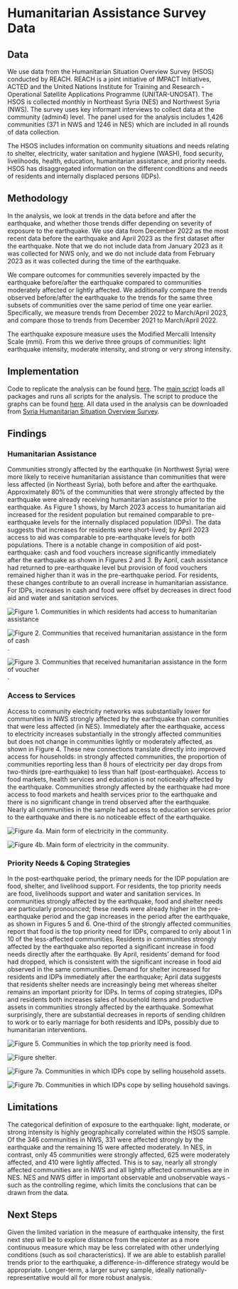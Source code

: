 # Humanitarian Assistance Survey Data


## Data

We use data from the Humanitarian Situation Overview Survey (HSOS) conducted by REACH. REACH is a joint initiative of IMPACT Initiatives, ACTED and the United Nations Institute for Training and Research - Operational Satellite Applications Programme (UNITAR-UNOSAT). The HSOS is collected monthly in Northeast Syria (NES) and Northwest Syria (NWS). The survey uses key informant interviews to collect data at the community (admin4) level. The panel used for the analysis includes 1,426 communities (371 in NWS and 1246 in NES) which are included in all rounds of data collection.

The HSOS includes information on community situations and needs relating to shelter, electricity, water sanitation and hygiene (WASH), food security, livelihoods, health, education, humanitarian assistance, and priority needs. HSOS has disaggregated information on the different conditions and needs of residents and internally displaced persons (IDPs).


## Methodology

In the analysis, we look at trends in the data before and after the earthquake, and whether those trends differ depending on severity of exposure to the earthquake. We use data from December 2022 as the most recent data before the earthquake and April 2023 as the first dataset after the earthquake. Note that we do not include data from January 2023 as it was collected for NWS only, and we do not include data from February 2023 as it was collected during the time of the earthquake.

We compare outcomes for communities severely impacted by the earthquake before/after the earthquake compared to communities moderately affected or lightly affected. We additionally compare the trends observed before/after the earthquake to the trends for the same three subsets of communities over the same period of time one year earlier. Specifically, we measure trends from December 2022 to March/April 2023, and compare those to trends from December 2021 to March/April 2022.

The earthquake exposure measure uses the Modified Mercalli Intensity Scale (mmi). From this we derive three groups of communities: light earthquake intensity, moderate intensity, and strong or very strong intensity.


## Implementation

Code to replicate the analysis can be found [here](https://github.com/datapartnership/syria-economic-monitor/tree/main/notebooks/hsos-survey/notebooks/hsos-survey/Do%20Files/).
The [main script](https://github.com/datapartnership/syria-economic-monitor/tree/main/notebooks/hsos-survey/notebooks/hsos-survey/Do%20Files/HSOS%20SEM%20-%20Master%20do%20file.do) loads all packages and runs all scripts for the analysis.
The script to produce the graphs can be found [here](https://github.com/datapartnership/syria-economic-monitor/tree/main/notebooks/hsos-survey/notebooks/hsos-survey/Do%20Files/4_Bar%Graphs.do).
All data used in the analysis can be downloaded from [Syria Humanitarian Situation Overview Survey](https://reach-info.org/syr/hsos/).



## Findings

### Humanitarian Assistance
Communities strongly affected by the earthquake (in Northwest Syria) were
more likely to receive humanitarian assistance than communities that were
less affected (in Northeast Syria), both before and after the earthquake.
Approximately 80% of the communities that were strongly affected by the
earthquake were already receiving humanitarian assistance prior to the
earthquake. As Figure 1 shows, by March 2023 access to humanitarian aid
increased for the resident population but remained comparable to
pre-earthquake levels for the internally displaced population (IDPs).
The data suggests that increases for residents were short-lived;
by April 2023 access to aid was comparable to pre-earthquake levels
for both populations. There is a notable change in composition of aid
post-earthquake: cash and food vouchers increase significantly immediately
after the earthquake as shown in Figures 2 and 3.
By April, cash assistance had returned to pre-earthquake level but
provision of food vouchers remained higher than it was in the
pre-earthquake period.
For residents, these changes contribute to an overall increase in
humanitarian assistance.
For IDPs, increases in cash and food were offset by decreases in
direct food aid and water and sanitation services.

![Figure 1. Communities in which residents had access to humanitarian assistance]("\1_Fig%HA%access.png")

![Figure 2. Communities that received humanitarian assistance in the form of cash]("C:\Users\wb357411\OneDrive%-%WBG\Documents\GitHub\syria-economic-monitor\notebooks\hsos-survey\Figures\Line%trends\1_Fig%HA%access%cash%.png").

![Figure 3. Communities that received humanitarian assistance in the form of voucher]("C:\Users\wb357411\OneDrive%-%WBG\Documents\GitHub\syria-economic-monitor\notebooks\hsos-survey\Figures\Line%trends\1_Fig%HA%access%voucher%.png").

### Access to Services
Access to community electricity networks was substantially lower for
communities in NWS strongly affected by the earthquake than communities
that were less affected (in NES). Immediately after the earthquake,
access to electricity increases substantially in the strongly affected
communities but does not change in communities lightly or moderately
affected, as shown in Figure 4. These new connections translate directly
into improved access for households: in strongly affected communities,
the proportion of communities reporting less than 8 hours of electricity
per day drops from two-thirds (pre-earthquake) to less than half
(post-earthquake). Access to food markets, health services and education
is not noticeably affected by the earthquake.
Communities strongly affected by the earthquake had more access to
food markets and health services prior to the earthquake and there is
no significant change in trend observed after the earthquake.
Nearly all communities in the sample had access to education services
prior to the earthquake and there is no noticeable effect of the earthquake.

![Figure 4a. Main form of electricity in the community]("C:\Users\wb357411\OneDrive%-%WBG\Documents\GitHub\syria-economic-monitor\notebooks\hsos-survey\Figures\Line%trends\Fig%electricity_mainc.png").

![Figure 4b. Main form of electricity in the community]("C:\Users\wb357411\OneDrive%-%WBG\Documents\GitHub\syria-economic-monitor\notebooks\hsos-survey\Figures\Line%trends\Fig%electricity_8c.png").


### Priority Needs & Coping Strategies
In the post-earthquake period, the primary needs for the IDP population
are food, shelter, and livelihood support. For residents, the top priority
needs are food, livelihoods support and water and sanitation services.
In communities strongly affected by the earthquake, food and shelter
needs are particularly pronounced; these needs were already higher in
the pre-earthquake period and the gap increases in the period after the
earthquake, as shown in Figures 5 and 6. One-third of the strongly
affected communities report that food is the top priority need for IDPs,
compared to only about 1 in 10 of the less-affected communities.
Residents in communities strongly affected by the earthquake also
reported a significant increase in food needs directly after the earthquake.
 By April, residents’ demand for food had dropped, which is consistent
 with the significant increase in food aid observed in the same communities.
 Demand for shelter increased for residents and IDPs immediately after the
 earthquake; April data suggests that residents shelter needs are
 increasingly being met whereas shelter remains an important priority
 for IDPs. In terms of coping strategies, IDPs and residents both
 increases sales of household items and productive assets in communities
 strongly affected by the earthquake. Somewhat surprisingly, there are
 substantial decreases in reports of sending children to work or to
 early marriage for both residents and IDPs, possibly due to humanitarian
 interventions.  

 ![Figure 5. Communities in which the top priority need is food]("C:\Users\wb357411\OneDrive%-%WBG\Documents\GitHub\syria-economic-monitor\notebooks\hsos-survey\Figures\Line%trends\1_Fig%Top%priority%food%.png").

 ![Figure shelter]("C:\Users\wb357411\OneDrive%-%WBG\Documents\GitHub\syria-economic-monitor\notebooks\hsos-survey\Figures\Line%trends\1_Fig%Top%priority%shelter%.png").

 ![Figure 7a. Communities in which IDPs cope by selling household assets]("C:\Users\wb357411\OneDrive%-%WBG\Documents\GitHub\syria-economic-monitor\notebooks\hsos-survey\Figures\Line%trends\1_Fig%IDP_coping_sellittemc.png").

 ![Figure 7b. Communities in which IDPs cope by selling household savings]("C:\Users\wb357411\OneDrive%-%WBG\Documents\GitHub\syria-economic-monitor\notebooks\hsos-survey\Figures\Line%trends\Fig%IDP_coping_savingc.png").


## Limitations
The categorical definition of exposure to the earthquake: light, moderate, or strong intensity is highly geographically correlated within the HSOS sample. Of the 346 communities in NWS, 331 were affected strongly by the earthquake and the remaining 15 were affected moderately. In NES, in contrast, only 45 communities were strongly affected, 625 were moderately affected, and 410 were lightly affected. This is to say, nearly all strongly affected communities are in NWS and all lightly affected communities are in NES. NES and NWS differ in important observable and unobservable ways - such as the controlling regime, which limits the conclusions that can be drawn from the data.


## Next Steps
Given the limited variation in the measure of earthquake intensity, the first next step will be to explore distance from the epicenter as a more continuous measure which may be less correlated with other underlying conditions (such as soil characteristics). If we are able to establish parallel trends prior to the earthquake, a difference-in-difference strategy would be appropriate.
Longer-term, a larger survey sample, ideally nationally-representative  would all for more robust analysis.
